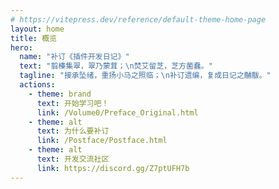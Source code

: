 ```yaml
---
# https://vitepress.dev/reference/default-theme-home-page
layout: home
title: 概览
hero:
  name: "补订《插件开发日记》"
  text: "翦榛集翠，翠乃蒙茸；\n焚艾留芝，芝方菌蠢。"
  tagline: "接承坠绪，重扬小马之照临；\n补订遗编，复成日记之黼黻。"
  actions:
    - theme: brand
      text: 开始学习吧！
      link: /Volume0/Preface_Original.html
    - theme: alt
      text: 为什么要补订
      link: /Postface/Postface.html
    - theme: alt
      text: 开发交流社区
      link: https://discord.gg/Z7ptUFH7b
---
```

